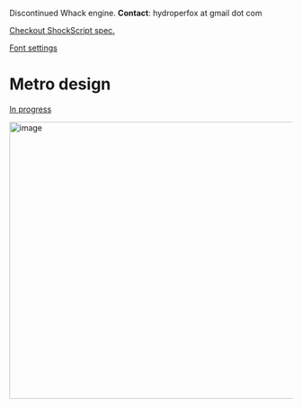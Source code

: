 Discontinued Whack engine. **Contact**: hydroperfox at gmail dot com

[Checkout ShockScript spec.](https://shockscript.github.io/ls/)

[Font settings](https://github.com/hydroperx/freefonts)

# Metro design

[In progress](https://metrodragon-demo.vercel.app)

<img width="722" height="492" alt="image" src="https://github.com/user-attachments/assets/56004115-eafe-4f22-8529-bc0ca8cd8c06" />
